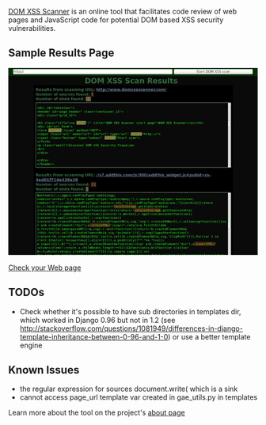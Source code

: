 [DOM XSS Scanner](http://www.domxssscanner.com/) is an online tool that
facilitates code review of web pages and JavaScript code for potential
DOM based XSS security vulnerabilities.

## Sample Results Page

![Sample Results Page](/static/img/domxssscanner-results.jpg)

[Check your Web page](http://www.domxssscanner.com/)

## TODOs
- Check whether it's possible to have sub directories in templates dir, which worked in Django 0.96 but not in 1.2 (see http://stackoverflow.com/questions/1081949/differences-in-django-template-inheritance-between-0-96-and-1-0) or use a better template engine

## Known Issues
- the regular expression for sources document.write( which is a sink
- cannot access page_url template var created in gae_utils.py in templates

Learn more about the tool on the project's [about page](http://www.domxssscanner.com/info/about)